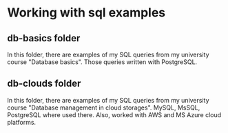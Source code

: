 # Working with sql examples

## db-basics folder
In this folder, there are examples of my SQL queries from my university course "Database basics".
Those queries written with PostgreSQL.

## db-clouds folder
In this folder, there are examples of my SQL queries from my university course "Database management in cloud storages".
MySQL, MsSQL, PostgreSQL where used there. 
Also, worked with AWS and MS Azure cloud platforms. 
